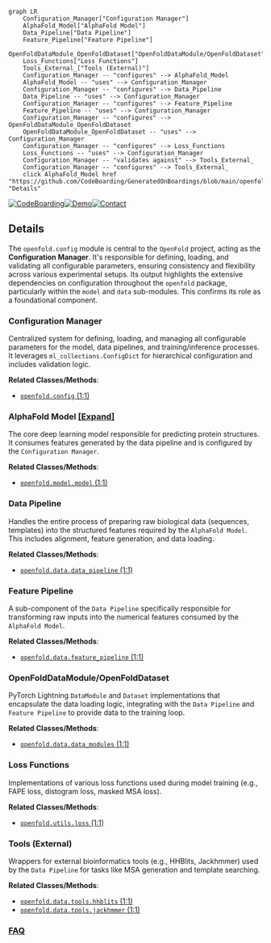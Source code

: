 ```mermaid
graph LR
    Configuration_Manager["Configuration Manager"]
    AlphaFold_Model["AlphaFold Model"]
    Data_Pipeline["Data Pipeline"]
    Feature_Pipeline["Feature Pipeline"]
    OpenFoldDataModule_OpenFoldDataset["OpenFoldDataModule/OpenFoldDataset"]
    Loss_Functions["Loss Functions"]
    Tools_External_["Tools (External)"]
    Configuration_Manager -- "configures" --> AlphaFold_Model
    AlphaFold_Model -- "uses" --> Configuration_Manager
    Configuration_Manager -- "configures" --> Data_Pipeline
    Data_Pipeline -- "uses" --> Configuration_Manager
    Configuration_Manager -- "configures" --> Feature_Pipeline
    Feature_Pipeline -- "uses" --> Configuration_Manager
    Configuration_Manager -- "configures" --> OpenFoldDataModule_OpenFoldDataset
    OpenFoldDataModule_OpenFoldDataset -- "uses" --> Configuration_Manager
    Configuration_Manager -- "configures" --> Loss_Functions
    Loss_Functions -- "uses" --> Configuration_Manager
    Configuration_Manager -- "validates against" --> Tools_External_
    Configuration_Manager -- "configures" --> Tools_External_
    click AlphaFold_Model href "https://github.com/CodeBoarding/GeneratedOnBoardings/blob/main/openfold/AlphaFold_Model.md" "Details"
```

[![CodeBoarding](https://img.shields.io/badge/Generated%20by-CodeBoarding-9cf?style=flat-square)](https://github.com/CodeBoarding/GeneratedOnBoardings)[![Demo](https://img.shields.io/badge/Try%20our-Demo-blue?style=flat-square)](https://www.codeboarding.org/demo)[![Contact](https://img.shields.io/badge/Contact%20us%20-%20contact@codeboarding.org-lightgrey?style=flat-square)](mailto:contact@codeboarding.org)

## Details

The `openfold.config` module is central to the `OpenFold` project, acting as the **Configuration Manager**. It's responsible for defining, loading, and validating all configurable parameters, ensuring consistency and flexibility across various experimental setups. Its output highlights the extensive dependencies on configuration throughout the `openfold` package, particularly within the `model` and `data` sub-modules. This confirms its role as a foundational component.

### Configuration Manager
Centralized system for defining, loading, and managing all configurable parameters for the model, data pipelines, and training/inference processes. It leverages `ml_collections.ConfigDict` for hierarchical configuration and includes validation logic.


**Related Classes/Methods**:

- <a href="https://github.com/aqlaboratory/openfold/blob/main/openfold/config.py#L1-L1" target="_blank" rel="noopener noreferrer">`openfold.config` (1:1)</a>


### AlphaFold Model [[Expand]](./AlphaFold_Model.md)
The core deep learning model responsible for predicting protein structures. It consumes features generated by the data pipeline and is configured by the `Configuration Manager`.


**Related Classes/Methods**:

- <a href="https://github.com/aqlaboratory/openfold/blob/main/openfold/model/model.py#L1-L1" target="_blank" rel="noopener noreferrer">`openfold.model.model` (1:1)</a>


### Data Pipeline
Handles the entire process of preparing raw biological data (sequences, templates) into the structured features required by the `AlphaFold Model`. This includes alignment, feature generation, and data loading.


**Related Classes/Methods**:

- <a href="https://github.com/aqlaboratory/openfold/blob/main/openfold/data/data_pipeline.py#L1-L1" target="_blank" rel="noopener noreferrer">`openfold.data.data_pipeline` (1:1)</a>


### Feature Pipeline
A sub-component of the `Data Pipeline` specifically responsible for transforming raw inputs into the numerical features consumed by the `AlphaFold Model`.


**Related Classes/Methods**:

- <a href="https://github.com/aqlaboratory/openfold/blob/main/openfold/data/feature_pipeline.py#L1-L1" target="_blank" rel="noopener noreferrer">`openfold.data.feature_pipeline` (1:1)</a>


### OpenFoldDataModule/OpenFoldDataset
PyTorch Lightning `DataModule` and `Dataset` implementations that encapsulate the data loading logic, integrating with the `Data Pipeline` and `Feature Pipeline` to provide data to the training loop.


**Related Classes/Methods**:

- <a href="https://github.com/aqlaboratory/openfold/blob/main/openfold/data/data_modules.py#L1-L1" target="_blank" rel="noopener noreferrer">`openfold.data.data_modules` (1:1)</a>


### Loss Functions
Implementations of various loss functions used during model training (e.g., FAPE loss, distogram loss, masked MSA loss).


**Related Classes/Methods**:

- <a href="https://github.com/aqlaboratory/openfold/blob/main/openfold/utils/loss.py#L1-L1" target="_blank" rel="noopener noreferrer">`openfold.utils.loss` (1:1)</a>


### Tools (External)
Wrappers for external bioinformatics tools (e.g., HHBlits, Jackhmmer) used by the `Data Pipeline` for tasks like MSA generation and template searching.


**Related Classes/Methods**:

- <a href="https://github.com/aqlaboratory/openfold/blob/main/openfold/data/tools/hhblits.py#L1-L1" target="_blank" rel="noopener noreferrer">`openfold.data.tools.hhblits` (1:1)</a>
- <a href="https://github.com/aqlaboratory/openfold/blob/main/openfold/data/tools/jackhmmer.py#L1-L1" target="_blank" rel="noopener noreferrer">`openfold.data.tools.jackhmmer` (1:1)</a>




### [FAQ](https://github.com/CodeBoarding/GeneratedOnBoardings/tree/main?tab=readme-ov-file#faq)